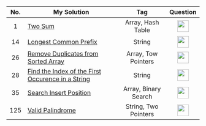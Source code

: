 | No. | My Solution                                                                                                                                                                 |         Tag          |                                                                                                                                                                Question                                                                                                                                                                 |
| :-: | --------------------------------------------------------------------------------------------------------------------------------------------------------------------------- | :------------------: | :-------------------------------------------------------------------------------------------------------------------------------------------------------------------------------------------------------------------------------------------------------------------------------------------------------------------------------------: |
|  1  | [Two Sum](https://github.com/suefrontend/leetcode-javascript/tree/master/0001-two-sum)                                                                                      |  Array, Hash Table   |                      [<img width="30" src="https://camo.githubusercontent.com/cb2e82a44e4498bfb92d92cfdce6cdada6176bd4a3b6c4e8c5f4d8c47e3488f6/68747470733a2f2f692e706f7374696d672e63632f5943443642507a632f65787465726e616c2d6c696e6b2d69636f6e2d3135323834362e706e67" />](https://leetcode.com/problems/two-sum)                       |
| 14  | [Longest Common Prefix](https://github.com/suefrontend/leetcode-javascript/tree/master/0014-longest-common-prefix)                                                          |        String        |               [<img width="30" src="https://camo.githubusercontent.com/cb2e82a44e4498bfb92d92cfdce6cdada6176bd4a3b6c4e8c5f4d8c47e3488f6/68747470733a2f2f692e706f7374696d672e63632f5943443642507a632f65787465726e616c2d6c696e6b2d69636f6e2d3135323834362e706e67" />](https://leetcode.com/problems/longest-common-prefix)                |
| 26  | [Remove Duplicates from Sorted Array](https://github.com/suefrontend/leetcode-javascript/tree/master/0026-remove-duplicates-from-sorted-array)                              | Array, Tow Pointers  |        [<img width="30" src="https://camo.githubusercontent.com/cb2e82a44e4498bfb92d92cfdce6cdada6176bd4a3b6c4e8c5f4d8c47e3488f6/68747470733a2f2f692e706f7374696d672e63632f5943443642507a632f65787465726e616c2d6c696e6b2d69636f6e2d3135323834362e706e67" />](https://leetcode.com/problems/remove-duplicates-from-sorted-array)         |
| 28  | [Find the Index of the First Occurence in a String](https://github.com/suefrontend/leetcode-javascript/tree/master/0028-find-the-index-of-the-first-occurrence-in-a-string) |        String        | [<img width="30" src="https://camo.githubusercontent.com/cb2e82a44e4498bfb92d92cfdce6cdada6176bd4a3b6c4e8c5f4d8c47e3488f6/68747470733a2f2f692e706f7374696d672e63632f5943443642507a632f65787465726e616c2d6c696e6b2d69636f6e2d3135323834362e706e67" />](https://leetcode.com/problems/find-the-index-of-the-first-occurrence-in-a-string) |
| 35  | [Search Insert Position](https://github.com/suefrontend/leetcode-javascript/tree/master/0035-search-insert-position)                                                        | Array, Binary Search |               [<img width="30" src="https://camo.githubusercontent.com/cb2e82a44e4498bfb92d92cfdce6cdada6176bd4a3b6c4e8c5f4d8c47e3488f6/68747470733a2f2f692e706f7374696d672e63632f5943443642507a632f65787465726e616c2d6c696e6b2d69636f6e2d3135323834362e706e67" />](https://leetcode.com/problems/search-insert-position)               |
| 125 | [Valid Palindrome](https://github.com/suefrontend/leetcode-javascript/tree/master/0125-valid-palindrome)                                                                    | String, Two Pointers |                  [<img width="30" src="https://camo.githubusercontent.com/cb2e82a44e4498bfb92d92cfdce6cdada6176bd4a3b6c4e8c5f4d8c47e3488f6/68747470733a2f2f692e706f7374696d672e63632f5943443642507a632f65787465726e616c2d6c696e6b2d69636f6e2d3135323834362e706e67" />](https://leetcode.com/problems/valid-palindrome)                  |
